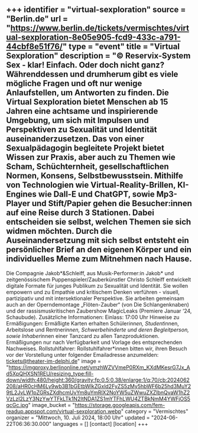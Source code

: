 +++
identifier = "virtual-sexploration"
source = "Berlin.de"
url = "https://www.berlin.de/tickets/vermischtes/virtual-sexploration-8e05e905-fcd9-433c-a791-44cbf8e51f76/"
type = "event"
title = "Virtual Sexploration"
description = "© Reservix-System
Sex - klar! Einfach. Oder doch nicht ganz?
Währenddessen und drumherum gibt es viele mögliche Fragen und oft nur wenige Anlaufstellen, um Antworten zu finden.
Die Virtual Sexploration bietet Menschen ab 15 Jahren eine achtsame und inspirierende Umgebung, um sich mit Impulsen und Perspektiven zu Sexualität und Identität auseinanderzusetzen. Das von einer Sexualpädagogin begleitete Projekt bietet Wissen zur Praxis, aber auch zu Themen wie Scham, Schüchternheit, gesellschaftlichen Normen, Konsens, Selbstbewusstsein.
Mithilfe von Technologien wie Virtual-Reality-Brillen, KI-Engines wie Dall-E und ChatGPT, sowie Mp3-Player und Stift/Papier gehen die Besucher:innen auf eine Reise durch 3 Stationen. Dabei entscheiden sie selbst, welchen Themen sie sich widmen möchten. Durch die Auseinandersetzung mit sich selbst entsteht ein persönlicher Brief an den eigenen Körper und ein individuelles Meme zum Mitnehmen nach Hause.
---
Die Compagnie Jakob*&Schleiff, aus Musik-Performer:in Jakob* und zeitgenössischem Puppenspieler/Zauberkünstler Christo Schleiff entwickelt digitale Formate für junges Publikum zu Sexualität und Identität. Sie wollen empowern und zu Empathie und kritischem Denken verführen - visuell, partizipativ und mit intersektionaler Perspektive. Sie arbeiten gemeinsam auch an der Operndemontage „Flöten-Zauber“ (von Die Schlangenknaben) und der rassismuskritischen Zaubershow MagicLeaks (Premiere Januar ‘24, Schaubude).
Zusätzliche Informationen: Einlass: 17:00 Uhr
Hinweise zu Ermäßigungen: Ermäßigte Karten erhalten Schüler*innen, Student*innen, Arbeitslose und Rentner*innen, Schwerbehinderte und deren Begleitperson, sowie Inhaber*innen einer Tanzcard zu allen Tanzproduktionen.
Ermäßigungen nur nach Verfügbarkeit und Vorlage des entsprechenden Nachweises.
Rollstuhlfahrer:
Rollstuhlfahrer*innen bitten wir, ihren Besuch vor der Vorstellung unter folgender Emailadresse anzumelden: tickets@theater-im-delphi.de"
image = "https://imgproxy.berlinonline.net/vmzhWZVVmeP0RXm_KXdMKesrG7Jx_Ad5XpQHXSN1REU/resizing_type:fill-down/width:480/height:360/gravity:fp:0.5:0.38/enlarge:1/q:70/cb:2024062208/aHR0cHM6Ly9wb3B1bGEtbWlkZGxld2FyZS5zMy5hbWF6b25hd3MuY29tL2JvLW1pZGRsZXdhcmUvYm8uYmRlX2NoYW5uZWwuZXZlbnQvaW1hZ2VzLzI2LzY3NzYwYTFkLTk1N2ItNDA1ZS1mYTFhLWU4ZTBkNmM4YWFjOS5qcGc.jpg"
image_bucket = "https://storage.googleapis.com/fem-readup.appspot.com/virtual-sexploration.webp"
category = "Vermischtes"
organizer = "Mittwoch, 10. Juli 2024, 18:00 Uhr"
updated = "2024-06-22T06:36:30.000"
languages = []
[contact]
[location]
+++